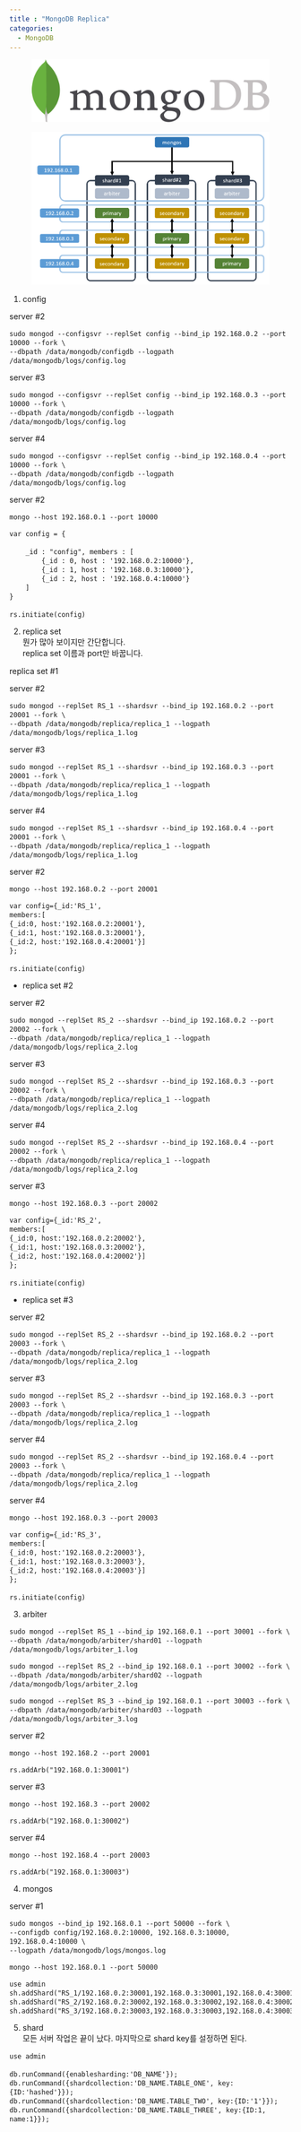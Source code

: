 ```yaml
---
title : "MongoDB Replica"
categories:
  - MongoDB
---
```

<figure>
  <img src="/assets/images/2019-04-25-MongoDB_Replica/logo.jpg">
  <figcaption></figcaption>
</figure>

<figure>
  <img src="/assets/images/2019-04-25-MongoDB_Replica/cluster.PNG">
  <figcaption></figcaption>
</figure>

1. config

server #2

~~~
sudo mongod --configsvr --replSet config --bind_ip 192.168.0.2 --port 10000 --fork \
--dbpath /data/mongodb/configdb --logpath /data/mongodb/logs/config.log
~~~


server #3

~~~
sudo mongod --configsvr --replSet config --bind_ip 192.168.0.3 --port 10000 --fork \
--dbpath /data/mongodb/configdb --logpath /data/mongodb/logs/config.log
~~~

server #4

~~~
sudo mongod --configsvr --replSet config --bind_ip 192.168.0.4 --port 10000 --fork \
--dbpath /data/mongodb/configdb --logpath /data/mongodb/logs/config.log
~~~


server #2

~~~
mongo --host 192.168.0.1 --port 10000
~~~

~~~
var config = {

    _id : "config", members : [ 
        {_id : 0, host : '192.168.0.2:10000'},
        {_id : 1, host : '192.168.0.3:10000'},
        {_id : 2, host : '192.168.0.4:10000'}  
    ]
}

rs.initiate(config)
~~~

2. replica set \
뭔가 많아 보이지만 간단합니다.\
replica set 이름과 port만 바꿉니다.

replica set #1

server #2

~~~
sudo mongod --replSet RS_1 --shardsvr --bind_ip 192.168.0.2 --port 20001 --fork \
--dbpath /data/mongodb/replica/replica_1 --logpath /data/mongodb/logs/replica_1.log
~~~

server #3

~~~
sudo mongod --replSet RS_1 --shardsvr --bind_ip 192.168.0.3 --port 20001 --fork \
--dbpath /data/mongodb/replica/replica_1 --logpath /data/mongodb/logs/replica_1.log
~~~

server #4

~~~
sudo mongod --replSet RS_1 --shardsvr --bind_ip 192.168.0.4 --port 20001 --fork \
--dbpath /data/mongodb/replica/replica_1 --logpath /data/mongodb/logs/replica_1.log
~~~

server #2

~~~
mongo --host 192.168.0.2 --port 20001
~~~

~~~
var config={_id:'RS_1', 
members:[
{_id:0, host:'192.168.0.2:20001'}, 
{_id:1, host:'192.168.0.3:20001'}, 
{_id:2, host:'192.168.0.4:20001'}] 
};

rs.initiate(config)
~~~

- replica set #2


server #2

~~~
sudo mongod --replSet RS_2 --shardsvr --bind_ip 192.168.0.2 --port 20002 --fork \
--dbpath /data/mongodb/replica/replica_1 --logpath /data/mongodb/logs/replica_2.log
~~~

server #3

~~~
sudo mongod --replSet RS_2 --shardsvr --bind_ip 192.168.0.3 --port 20002 --fork \
--dbpath /data/mongodb/replica/replica_1 --logpath /data/mongodb/logs/replica_2.log
~~~

server #4

~~~
sudo mongod --replSet RS_2 --shardsvr --bind_ip 192.168.0.4 --port 20002 --fork \
--dbpath /data/mongodb/replica/replica_1 --logpath /data/mongodb/logs/replica_2.log
~~~

server #3

~~~
mongo --host 192.168.0.3 --port 20002
~~~

~~~
var config={_id:'RS_2', 
members:[
{_id:0, host:'192.168.0.2:20002'}, 
{_id:1, host:'192.168.0.3:20002'}, 
{_id:2, host:'192.168.0.4:20002'}] 
};

rs.initiate(config)
~~~

- replica set #3


server #2

~~~
sudo mongod --replSet RS_2 --shardsvr --bind_ip 192.168.0.2 --port 20003 --fork \
--dbpath /data/mongodb/replica/replica_1 --logpath /data/mongodb/logs/replica_2.log
~~~

server #3

~~~
sudo mongod --replSet RS_2 --shardsvr --bind_ip 192.168.0.3 --port 20003 --fork \
--dbpath /data/mongodb/replica/replica_1 --logpath /data/mongodb/logs/replica_2.log
~~~

server #4

~~~
sudo mongod --replSet RS_2 --shardsvr --bind_ip 192.168.0.4 --port 20003 --fork \
--dbpath /data/mongodb/replica/replica_1 --logpath /data/mongodb/logs/replica_2.log
~~~

server #4

~~~
mongo --host 192.168.0.3 --port 20003
~~~

~~~
var config={_id:'RS_3', 
members:[
{_id:0, host:'192.168.0.2:20003'}, 
{_id:1, host:'192.168.0.3:20003'}, 
{_id:2, host:'192.168.0.4:20003'}] 
};

rs.initiate(config)
~~~

3. arbiter

~~~
sudo mongod --replSet RS_1 --bind_ip 192.168.0.1 --port 30001 --fork \
--dbpath /data/mongodb/arbiter/shard01 --logpath /data/mongodb/logs/arbiter_1.log
~~~

~~~
sudo mongod --replSet RS_2 --bind_ip 192.168.0.1 --port 30002 --fork \
--dbpath /data/mongodb/arbiter/shard02 --logpath /data/mongodb/logs/arbiter_2.log
~~~

~~~
sudo mongod --replSet RS_3 --bind_ip 192.168.0.1 --port 30003 --fork \
--dbpath /data/mongodb/arbiter/shard03 --logpath /data/mongodb/logs/arbiter_3.log
~~~

server #2

~~~
mongo --host 192.168.2 --port 20001
~~~

~~~
rs.addArb("192.168.0.1:30001")
~~~

server #3

~~~
mongo --host 192.168.3 --port 20002
~~~

~~~
rs.addArb("192.168.0.1:30002")
~~~

server #4

~~~
mongo --host 192.168.4 --port 20003
~~~

~~~
rs.addArb("192.168.0.1:30003")
~~~

4. mongos

server #1

~~~
sudo mongos --bind_ip 192.168.0.1 --port 50000 --fork \
--configdb config/192.168.0.2:10000, 192.168.0.3:10000, 192.168.0.4:10000 \
--logpath /data/mongodb/logs/mongos.log
~~~

~~~
mongo --host 192.168.0.1 --port 50000
~~~

~~~
use admin
sh.addShard("RS_1/192.168.0.2:30001,192.168.0.3:30001,192.168.0.4:30001")
sh.addShard("RS_2/192.168.0.2:30002,192.168.0.3:30002,192.168.0.4:30002")
sh.addShard("RS_3/192.168.0.2:30003,192.168.0.3:30003,192.168.0.4:30003")
~~~

5. shard \
모든 서버 작업은 끝이 났다. 마지막으로 shard key를 설정하면 된다.

~~~
use admin

db.runCommand({enablesharding:'DB_NAME'});
db.runCommand({shardcollection:'DB_NAME.TABLE_ONE', key:{ID:'hashed'}}); 
db.runCommand({shardcollection:'DB_NAME.TABLE_TWO', key:{ID:'1'}});
db.runCommand({shardcollection:'DB_NAME.TABLE_THREE', key:{ID:1, name:1}}); 
~~~